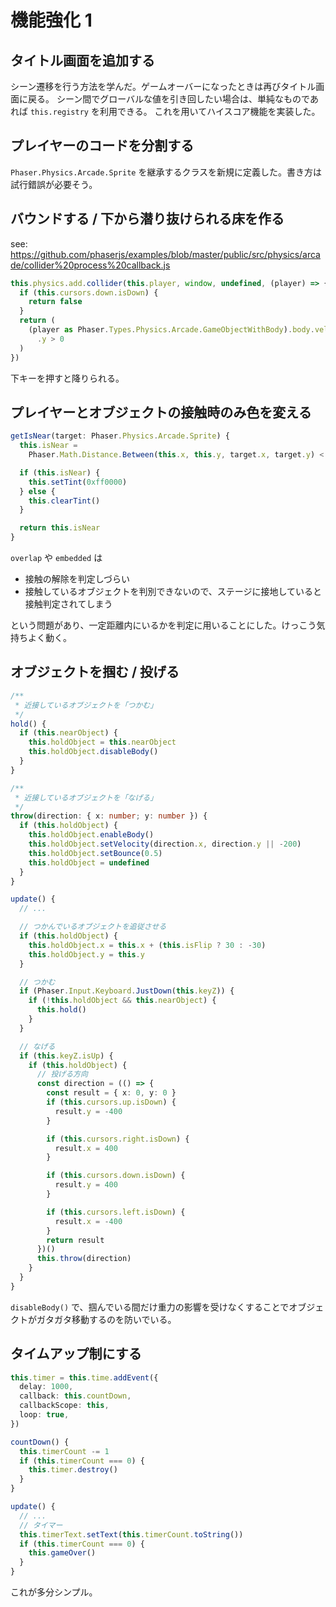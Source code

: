 # 機能強化 1

## タイトル画面を追加する

シーン遷移を行う方法を学んだ。ゲームオーバーになったときは再びタイトル画面に戻る。
シーン間でグローバルな値を引き回したい場合は、単純なものであれば `this.registry` を利用できる。
これを用いてハイスコア機能を実装した。

## プレイヤーのコードを分割する

`Phaser.Physics.Arcade.Sprite` を継承するクラスを新規に定義した。書き方は試行錯誤が必要そう。

## バウンドする / 下から潜り抜けられる床を作る

see: https://github.com/phaserjs/examples/blob/master/public/src/physics/arcade/collider%20process%20callback.js

```ts
this.physics.add.collider(this.player, window, undefined, (player) => {
  if (this.cursors.down.isDown) {
    return false
  }
  return (
    (player as Phaser.Types.Physics.Arcade.GameObjectWithBody).body.velocity
      .y > 0
  )
})
```

下キーを押すと降りられる。

## プレイヤーとオブジェクトの接触時のみ色を変える

```ts
getIsNear(target: Phaser.Physics.Arcade.Sprite) {
  this.isNear =
    Phaser.Math.Distance.Between(this.x, this.y, target.x, target.y) < 30

  if (this.isNear) {
    this.setTint(0xff0000)
  } else {
    this.clearTint()
  }

  return this.isNear
}
```

`overlap` や `embedded` は

- 接触の解除を判定しづらい
- 接触しているオブジェクトを判別できないので、ステージに接地していると接触判定されてしまう

という問題があり、一定距離内にいるかを判定に用いることにした。けっこう気持ちよく動く。

## オブジェクトを掴む / 投げる

```ts
/**
 * 近接しているオブジェクトを「つかむ」
 */
hold() {
  if (this.nearObject) {
    this.holdObject = this.nearObject
    this.holdObject.disableBody()
  }
}

/**
 * 近接しているオブジェクトを「なげる」
 */
throw(direction: { x: number; y: number }) {
  if (this.holdObject) {
    this.holdObject.enableBody()
    this.holdObject.setVelocity(direction.x, direction.y || -200)
    this.holdObject.setBounce(0.5)
    this.holdObject = undefined
  }
}
```

```ts
update() {
  // ...

  // つかんでいるオブジェクトを追従させる
  if (this.holdObject) {
    this.holdObject.x = this.x + (this.isFlip ? 30 : -30)
    this.holdObject.y = this.y
  }

  // つかむ
  if (Phaser.Input.Keyboard.JustDown(this.keyZ)) {
    if (!this.holdObject && this.nearObject) {
      this.hold()
    }
  }

  // なげる
  if (this.keyZ.isUp) {
    if (this.holdObject) {
      // 投げる方向
      const direction = (() => {
        const result = { x: 0, y: 0 }
        if (this.cursors.up.isDown) {
          result.y = -400
        }

        if (this.cursors.right.isDown) {
          result.x = 400
        }

        if (this.cursors.down.isDown) {
          result.y = 400
        }

        if (this.cursors.left.isDown) {
          result.x = -400
        }
        return result
      })()
      this.throw(direction)
    }
  }
}
```

`disableBody()` で、掴んでいる間だけ重力の影響を受けなくすることでオブジェクトがガタガタ移動するのを防いでいる。

## タイムアップ制にする

```ts
this.timer = this.time.addEvent({
  delay: 1000,
  callback: this.countDown,
  callbackScope: this,
  loop: true,
})
```

```ts
countDown() {
  this.timerCount -= 1
  if (this.timerCount === 0) {
    this.timer.destroy()
  }
}
```

```ts
update() {
  // ...
  // タイマー
  this.timerText.setText(this.timerCount.toString())
  if (this.timerCount === 0) {
    this.gameOver()
  }
}
```

これが多分シンプル。
